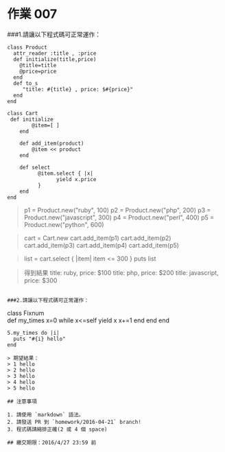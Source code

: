 # 作業 007

###1.請讓以下程式碼可正常運作：

```
class Product
  attr_reader :title , :price
  def initialize(title,price)
    @title=title
    @price=price
  end
  def to_s
     "title: #{title} , price: $#{price}"
  end
end

class Cart
 def initialize
        @item=[ ]	
    end

    def add_item(product)
        @item << product
    end

    def select
          @item.select { |x|
                yield x.price
          }
    end
end
```
> p1 = Product.new("ruby", 100)
> p2 = Product.new("php", 200)
> p3 = Product.new("javascript", 300)
> p4 = Product.new("perl", 400)
> p5 = Product.new("python", 600)

> cart = Cart.new
> cart.add_item(p1)
> cart.add_item(p2)
> cart.add_item(p3)
> cart.add_item(p4)
> cart.add_item(p5)

> list = cart.select { |item| item <= 300 }
> puts list

> 得到結果
> title: ruby, price: $100
> title: php, price: $200
> title: javascript, price: $300
```

###2.請讓以下程式碼可正常運作：

```
class Fixnum    
        def my_times
        	x=0
            while x<=self
                 yield x
                 x+=1
            end
        end
end
```
5.my_times do |i|
  puts "#{i} hello"
end

> 期望結果：
> 1 hello
> 2 hello
> 3 hello
> 4 hello
> 5 hello

## 注意事項

1. 請使用 `markdown` 語法。
2. 請發送 PR 到 `homework/2016-04-21` branch!
3. 程式碼請縮排正確(2 或 4 個 space)

## 繳交期限：2016/4/27 23:59 前
